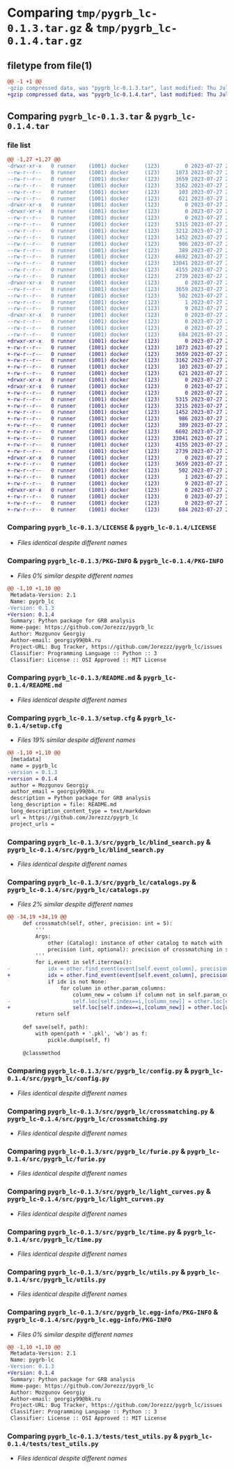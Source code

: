 # Comparing `tmp/pygrb_lc-0.1.3.tar.gz` & `tmp/pygrb_lc-0.1.4.tar.gz`

## filetype from file(1)

```diff
@@ -1 +1 @@
-gzip compressed data, was "pygrb_lc-0.1.3.tar", last modified: Thu Jul 27 22:37:21 2023, max compression
+gzip compressed data, was "pygrb_lc-0.1.4.tar", last modified: Thu Jul 27 22:43:35 2023, max compression
```

## Comparing `pygrb_lc-0.1.3.tar` & `pygrb_lc-0.1.4.tar`

### file list

```diff
@@ -1,27 +1,27 @@
-drwxr-xr-x   0 runner    (1001) docker     (123)        0 2023-07-27 22:37:21.076946 pygrb_lc-0.1.3/
--rw-r--r--   0 runner    (1001) docker     (123)     1073 2023-07-27 22:37:09.000000 pygrb_lc-0.1.3/LICENSE
--rw-r--r--   0 runner    (1001) docker     (123)     3659 2023-07-27 22:37:21.076946 pygrb_lc-0.1.3/PKG-INFO
--rw-r--r--   0 runner    (1001) docker     (123)     3162 2023-07-27 22:37:09.000000 pygrb_lc-0.1.3/README.md
--rw-r--r--   0 runner    (1001) docker     (123)      103 2023-07-27 22:37:09.000000 pygrb_lc-0.1.3/pyproject.toml
--rw-r--r--   0 runner    (1001) docker     (123)      621 2023-07-27 22:37:21.076946 pygrb_lc-0.1.3/setup.cfg
-drwxr-xr-x   0 runner    (1001) docker     (123)        0 2023-07-27 22:37:21.068946 pygrb_lc-0.1.3/src/
-drwxr-xr-x   0 runner    (1001) docker     (123)        0 2023-07-27 22:37:21.072946 pygrb_lc-0.1.3/src/pygrb_lc/
--rw-r--r--   0 runner    (1001) docker     (123)        0 2023-07-27 22:37:09.000000 pygrb_lc-0.1.3/src/pygrb_lc/__init__.py
--rw-r--r--   0 runner    (1001) docker     (123)     5315 2023-07-27 22:37:09.000000 pygrb_lc-0.1.3/src/pygrb_lc/blind_search.py
--rw-r--r--   0 runner    (1001) docker     (123)     3212 2023-07-27 22:37:09.000000 pygrb_lc-0.1.3/src/pygrb_lc/catalogs.py
--rw-r--r--   0 runner    (1001) docker     (123)     1452 2023-07-27 22:37:09.000000 pygrb_lc-0.1.3/src/pygrb_lc/config.py
--rw-r--r--   0 runner    (1001) docker     (123)      986 2023-07-27 22:37:09.000000 pygrb_lc-0.1.3/src/pygrb_lc/crossmatching.py
--rw-r--r--   0 runner    (1001) docker     (123)      389 2023-07-27 22:37:09.000000 pygrb_lc-0.1.3/src/pygrb_lc/fitting.py
--rw-r--r--   0 runner    (1001) docker     (123)     6692 2023-07-27 22:37:09.000000 pygrb_lc-0.1.3/src/pygrb_lc/furie.py
--rw-r--r--   0 runner    (1001) docker     (123)    33041 2023-07-27 22:37:09.000000 pygrb_lc-0.1.3/src/pygrb_lc/light_curves.py
--rw-r--r--   0 runner    (1001) docker     (123)     4155 2023-07-27 22:37:09.000000 pygrb_lc-0.1.3/src/pygrb_lc/time.py
--rw-r--r--   0 runner    (1001) docker     (123)     2739 2023-07-27 22:37:09.000000 pygrb_lc-0.1.3/src/pygrb_lc/utils.py
-drwxr-xr-x   0 runner    (1001) docker     (123)        0 2023-07-27 22:37:21.076946 pygrb_lc-0.1.3/src/pygrb_lc.egg-info/
--rw-r--r--   0 runner    (1001) docker     (123)     3659 2023-07-27 22:37:21.000000 pygrb_lc-0.1.3/src/pygrb_lc.egg-info/PKG-INFO
--rw-r--r--   0 runner    (1001) docker     (123)      502 2023-07-27 22:37:21.000000 pygrb_lc-0.1.3/src/pygrb_lc.egg-info/SOURCES.txt
--rw-r--r--   0 runner    (1001) docker     (123)        1 2023-07-27 22:37:21.000000 pygrb_lc-0.1.3/src/pygrb_lc.egg-info/dependency_links.txt
--rw-r--r--   0 runner    (1001) docker     (123)        9 2023-07-27 22:37:21.000000 pygrb_lc-0.1.3/src/pygrb_lc.egg-info/top_level.txt
-drwxr-xr-x   0 runner    (1001) docker     (123)        0 2023-07-27 22:37:21.076946 pygrb_lc-0.1.3/tests/
--rw-r--r--   0 runner    (1001) docker     (123)        0 2023-07-27 22:37:09.000000 pygrb_lc-0.1.3/tests/test_light_curves.py
--rw-r--r--   0 runner    (1001) docker     (123)        0 2023-07-27 22:37:09.000000 pygrb_lc-0.1.3/tests/test_time.py
--rw-r--r--   0 runner    (1001) docker     (123)      684 2023-07-27 22:37:09.000000 pygrb_lc-0.1.3/tests/test_utils.py
+drwxr-xr-x   0 runner    (1001) docker     (123)        0 2023-07-27 22:43:35.231751 pygrb_lc-0.1.4/
+-rw-r--r--   0 runner    (1001) docker     (123)     1073 2023-07-27 22:43:25.000000 pygrb_lc-0.1.4/LICENSE
+-rw-r--r--   0 runner    (1001) docker     (123)     3659 2023-07-27 22:43:35.231751 pygrb_lc-0.1.4/PKG-INFO
+-rw-r--r--   0 runner    (1001) docker     (123)     3162 2023-07-27 22:43:25.000000 pygrb_lc-0.1.4/README.md
+-rw-r--r--   0 runner    (1001) docker     (123)      103 2023-07-27 22:43:25.000000 pygrb_lc-0.1.4/pyproject.toml
+-rw-r--r--   0 runner    (1001) docker     (123)      621 2023-07-27 22:43:35.231751 pygrb_lc-0.1.4/setup.cfg
+drwxr-xr-x   0 runner    (1001) docker     (123)        0 2023-07-27 22:43:35.227751 pygrb_lc-0.1.4/src/
+drwxr-xr-x   0 runner    (1001) docker     (123)        0 2023-07-27 22:43:35.231751 pygrb_lc-0.1.4/src/pygrb_lc/
+-rw-r--r--   0 runner    (1001) docker     (123)        0 2023-07-27 22:43:25.000000 pygrb_lc-0.1.4/src/pygrb_lc/__init__.py
+-rw-r--r--   0 runner    (1001) docker     (123)     5315 2023-07-27 22:43:25.000000 pygrb_lc-0.1.4/src/pygrb_lc/blind_search.py
+-rw-r--r--   0 runner    (1001) docker     (123)     3215 2023-07-27 22:43:25.000000 pygrb_lc-0.1.4/src/pygrb_lc/catalogs.py
+-rw-r--r--   0 runner    (1001) docker     (123)     1452 2023-07-27 22:43:25.000000 pygrb_lc-0.1.4/src/pygrb_lc/config.py
+-rw-r--r--   0 runner    (1001) docker     (123)      986 2023-07-27 22:43:25.000000 pygrb_lc-0.1.4/src/pygrb_lc/crossmatching.py
+-rw-r--r--   0 runner    (1001) docker     (123)      389 2023-07-27 22:43:25.000000 pygrb_lc-0.1.4/src/pygrb_lc/fitting.py
+-rw-r--r--   0 runner    (1001) docker     (123)     6692 2023-07-27 22:43:25.000000 pygrb_lc-0.1.4/src/pygrb_lc/furie.py
+-rw-r--r--   0 runner    (1001) docker     (123)    33041 2023-07-27 22:43:25.000000 pygrb_lc-0.1.4/src/pygrb_lc/light_curves.py
+-rw-r--r--   0 runner    (1001) docker     (123)     4155 2023-07-27 22:43:25.000000 pygrb_lc-0.1.4/src/pygrb_lc/time.py
+-rw-r--r--   0 runner    (1001) docker     (123)     2739 2023-07-27 22:43:25.000000 pygrb_lc-0.1.4/src/pygrb_lc/utils.py
+drwxr-xr-x   0 runner    (1001) docker     (123)        0 2023-07-27 22:43:35.231751 pygrb_lc-0.1.4/src/pygrb_lc.egg-info/
+-rw-r--r--   0 runner    (1001) docker     (123)     3659 2023-07-27 22:43:35.000000 pygrb_lc-0.1.4/src/pygrb_lc.egg-info/PKG-INFO
+-rw-r--r--   0 runner    (1001) docker     (123)      502 2023-07-27 22:43:35.000000 pygrb_lc-0.1.4/src/pygrb_lc.egg-info/SOURCES.txt
+-rw-r--r--   0 runner    (1001) docker     (123)        1 2023-07-27 22:43:35.000000 pygrb_lc-0.1.4/src/pygrb_lc.egg-info/dependency_links.txt
+-rw-r--r--   0 runner    (1001) docker     (123)        9 2023-07-27 22:43:35.000000 pygrb_lc-0.1.4/src/pygrb_lc.egg-info/top_level.txt
+drwxr-xr-x   0 runner    (1001) docker     (123)        0 2023-07-27 22:43:35.231751 pygrb_lc-0.1.4/tests/
+-rw-r--r--   0 runner    (1001) docker     (123)        0 2023-07-27 22:43:25.000000 pygrb_lc-0.1.4/tests/test_light_curves.py
+-rw-r--r--   0 runner    (1001) docker     (123)        0 2023-07-27 22:43:25.000000 pygrb_lc-0.1.4/tests/test_time.py
+-rw-r--r--   0 runner    (1001) docker     (123)      684 2023-07-27 22:43:25.000000 pygrb_lc-0.1.4/tests/test_utils.py
```

### Comparing `pygrb_lc-0.1.3/LICENSE` & `pygrb_lc-0.1.4/LICENSE`

 * *Files identical despite different names*

### Comparing `pygrb_lc-0.1.3/PKG-INFO` & `pygrb_lc-0.1.4/PKG-INFO`

 * *Files 0% similar despite different names*

```diff
@@ -1,10 +1,10 @@
 Metadata-Version: 2.1
 Name: pygrb_lc
-Version: 0.1.3
+Version: 0.1.4
 Summary: Python package for GRB analysis
 Home-page: https://github.com/Jorezzz/pygrb_lc
 Author: Mozgunov Georgiy
 Author-email: georgiy99@bk.ru
 Project-URL: Bug Tracker, https://github.com/Jorezzz/pygrb_lc/issues
 Classifier: Programming Language :: Python :: 3
 Classifier: License :: OSI Approved :: MIT License
```

### Comparing `pygrb_lc-0.1.3/README.md` & `pygrb_lc-0.1.4/README.md`

 * *Files identical despite different names*

### Comparing `pygrb_lc-0.1.3/setup.cfg` & `pygrb_lc-0.1.4/setup.cfg`

 * *Files 19% similar despite different names*

```diff
@@ -1,10 +1,10 @@
 [metadata]
 name = pygrb_lc
-version = 0.1.3
+version = 0.1.4
 author = Mozgunov Georgiy
 author_email = georgiy99@bk.ru
 description = Python package for GRB analysis
 long_description = file: README.md
 long_description_content_type = text/markdown
 url = https://github.com/Jorezzz/pygrb_lc
 project_urls =
```

### Comparing `pygrb_lc-0.1.3/src/pygrb_lc/blind_search.py` & `pygrb_lc-0.1.4/src/pygrb_lc/blind_search.py`

 * *Files identical despite different names*

### Comparing `pygrb_lc-0.1.3/src/pygrb_lc/catalogs.py` & `pygrb_lc-0.1.4/src/pygrb_lc/catalogs.py`

 * *Files 2% similar despite different names*

```diff
@@ -34,19 +34,19 @@
     def crossmatch(self, other, precision: int = 5):
         '''
         Args:
             other (Catalog): instance of other catalog to match with
             precision (int, optional): precision of crossmatching in seconds
         '''
         for i,event in self.iterrows():
-            idx = other.find_event(event[self.event_column], precision)
+            idx = other.find_event(event[self.event_column], precision).name
             if idx is not None:
                 for column in other.param_columns:
                     column_new = column if column not in self.param_columns else column + '_other'
-                    self.loc[self.index==i,[column_new]] = other.loc[other.index==idx,[column]].values
+                    self.loc[self.index==i,[column_new]] = other.loc[other.index==idx,column].values
         return self
     
     def save(self, path):
         with open(path + '.pkl', 'wb') as f:
             pickle.dump(self, f)
 
     @classmethod
```

### Comparing `pygrb_lc-0.1.3/src/pygrb_lc/config.py` & `pygrb_lc-0.1.4/src/pygrb_lc/config.py`

 * *Files identical despite different names*

### Comparing `pygrb_lc-0.1.3/src/pygrb_lc/crossmatching.py` & `pygrb_lc-0.1.4/src/pygrb_lc/crossmatching.py`

 * *Files identical despite different names*

### Comparing `pygrb_lc-0.1.3/src/pygrb_lc/furie.py` & `pygrb_lc-0.1.4/src/pygrb_lc/furie.py`

 * *Files identical despite different names*

### Comparing `pygrb_lc-0.1.3/src/pygrb_lc/light_curves.py` & `pygrb_lc-0.1.4/src/pygrb_lc/light_curves.py`

 * *Files identical despite different names*

### Comparing `pygrb_lc-0.1.3/src/pygrb_lc/time.py` & `pygrb_lc-0.1.4/src/pygrb_lc/time.py`

 * *Files identical despite different names*

### Comparing `pygrb_lc-0.1.3/src/pygrb_lc/utils.py` & `pygrb_lc-0.1.4/src/pygrb_lc/utils.py`

 * *Files identical despite different names*

### Comparing `pygrb_lc-0.1.3/src/pygrb_lc.egg-info/PKG-INFO` & `pygrb_lc-0.1.4/src/pygrb_lc.egg-info/PKG-INFO`

 * *Files 0% similar despite different names*

```diff
@@ -1,10 +1,10 @@
 Metadata-Version: 2.1
 Name: pygrb-lc
-Version: 0.1.3
+Version: 0.1.4
 Summary: Python package for GRB analysis
 Home-page: https://github.com/Jorezzz/pygrb_lc
 Author: Mozgunov Georgiy
 Author-email: georgiy99@bk.ru
 Project-URL: Bug Tracker, https://github.com/Jorezzz/pygrb_lc/issues
 Classifier: Programming Language :: Python :: 3
 Classifier: License :: OSI Approved :: MIT License
```

### Comparing `pygrb_lc-0.1.3/tests/test_utils.py` & `pygrb_lc-0.1.4/tests/test_utils.py`

 * *Files identical despite different names*

